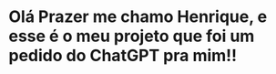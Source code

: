 <h1>Olá Prazer me chamo Henrique, e esse é o meu projeto que foi um pedido do ChatGPT pra mim!!</h1>
